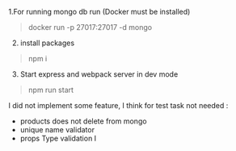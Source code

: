 1.For running mongo db run (Docker must be installed)
> docker run -p 27017:27017  -d  mongo
2. install packages
> npm i
3. Start express and webpack server in dev mode
> npm run start

I did not implement some feature, I think for test task not needed :
   - products does not delete from mongo
   - unique name validator
   - props Type validation
I